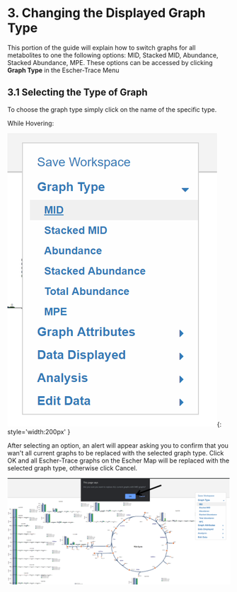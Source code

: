 # 3. Changing the Displayed Graph Type
This portion of the guide will explain how to switch graphs for all metabolites to one the following options: MID, Stacked MID, Abundance, Stacked Abundance, MPE. These options can be accessed by clicking **Graph Type** in the Escher-Trace Menu


## 3.1 Selecting the Type of Graph
To choose the graph type simply click on the name of the specific type.

While Hovering:
 
![Screenshot](img/SelectGraphType.png){: style='width:200px' }

After selecting an option, an alert will appear asking you to confirm that you wan't all current graphs to be replaced with the selected graph type. Click OK and all Escher-Trace graphs on the Escher Map will be replaced with the selected graph type, otherwise click Cancel.
 
![Screenshot](img/SelectGraphTypeCheck.png)


